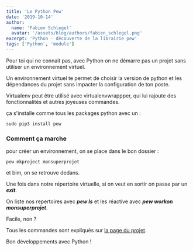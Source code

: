 ```yaml
---
title: 'Le Python Pew'
date: '2019-10-14'
author:
  name: 'Fabien Schlegel'
  avatar: '/assets/blog/authors/fabien_schlegel.png'
excerpt: 'Python - découverte de la librairie pew'
tags: ['Python', 'module']
---
```


Pour toi qui ne connait pas, avec Python on ne démarre pas un projet sans utiliser un environnement virtuel.

Un environnement virtuel te permet de choisir la version de python et les dépendances du projet sans impacter la configuration de ton poste.

Virtualenv peut être utilisé avec virtualenvwrappper, qui lui rajoute des fonctionnalités et autres joyeuses commandes.

ça s'installe comme tous les packages python avec un :

```shell
sudo pip3 install pew
```

### Comment ça marche

pour créer un environnement, on se place dans le bon dossier :

```shell
pew mkproject monsuperprojet
```

et bim, on se retrouve dedans.

Une fois dans notre répertoire virtuelle, si on veut en sortir on passe par un **_exit_**.

On liste nos repertoires avec **_pew ls_** et les réactive avec _**pew workon monsuperprojet**_.

Facile, non ?

Tous les commandes sont expliqués sur [la page du projet](https://github.com/berdario/pew).

Bon développements avec Python !
